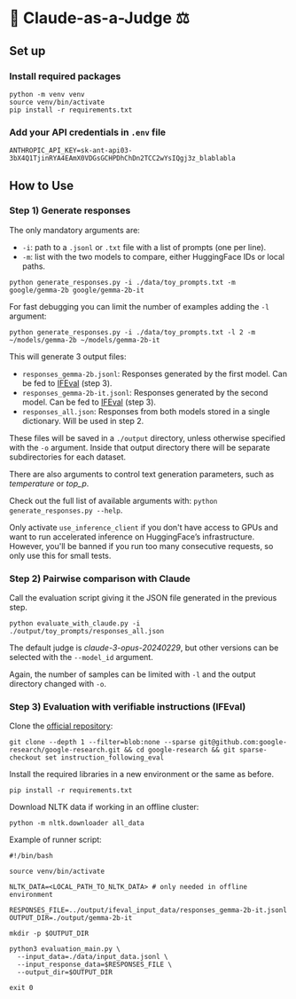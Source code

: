 # 🤖 Claude-as-a-Judge ⚖️

## Set up
### Install required packages
```commandline
python -m venv venv
source venv/bin/activate
pip install -r requirements.txt
```
### Add your API credentials in `.env` file
```commandline
ANTHROPIC_API_KEY=sk-ant-api03-3bX4Q1TjinRYA4EAmX0VDGsGCHPDhChDn2TCC2wYsIQgj3z_blablabla
```

## How to Use
### Step 1) Generate responses

The only mandatory arguments are:
- `-i`: path to a `.jsonl` or `.txt` file with a list of prompts (one per line).
- `-m`: list with the two models to compare, either HuggingFace IDs or local paths.
```commandline
python generate_responses.py -i ./data/toy_prompts.txt -m google/gemma-2b google/gemma-2b-it
```
For fast debugging you can limit the number of examples adding the `-l` argument:
```commandline
python generate_responses.py -i ./data/toy_prompts.txt -l 2 -m ~/models/gemma-2b ~/models/gemma-2b-it
```

This will generate 3 output files:
- `responses_gemma-2b.jsonl`: Responses generated by the first model. Can be fed to [IFEval](https://github.com/google-research/google-research/tree/master/instruction_following_eval) (step 3).
- `responses_gemma-2b-it.jsonl`: Responses generated by the second model. Can be fed to [IFEval](https://github.com/google-research/google-research/tree/master/instruction_following_eval) (step 3).
- `responses_all.json`: Responses from both models stored in a single dictionary. Will be used in step 2.

These files will be saved in a `./output` directory, unless otherwise specified with the `-o` argument.
Inside that output directory there will be separate subdirectories for each dataset.

There are also arguments to control text generation parameters, such as *temperature* or *top_p*.

Check out the full list of available arguments with: `python generate_responses.py --help`.

Only activate `use_inference_client` if you don't have access to GPUs and want to run accelerated inference on HuggingFace’s infrastructure.
However, you'll be banned if you run too many consecutive requests, so only use this for small tests.

### Step 2) Pairwise comparison with Claude
Call the evaluation script giving it the JSON file generated in the previous step.
```commandline
python evaluate_with_claude.py -i ./output/toy_prompts/responses_all.json
```

The default judge is _claude-3-opus-20240229_, but other versions can be selected with the `--model_id` argument.

Again, the number of samples can be limited with `-l` and the output directory changed with `-o`. 

### Step 3) Evaluation with verifiable instructions (IFEval)
Clone the [official repository](https://github.com/google-research/google-research/tree/master/instruction_following_eval):
```commandline
git clone --depth 1 --filter=blob:none --sparse git@github.com:google-research/google-research.git && cd google-research && git sparse-checkout set instruction_following_eval
```
Install the required libraries in a new environment or the same as before.
```commandline
pip install -r requirements.txt
```
Download NLTK data if working in an offline cluster:
```commandline
python -m nltk.downloader all_data
```
Example of runner script:
```commandline
#!/bin/bash

source venv/bin/activate

NLTK_DATA=<LOCAL_PATH_TO_NLTK_DATA> # only needed in offline environment

RESPONSES_FILE=../output/ifeval_input_data/responses_gemma-2b-it.jsonl
OUTPUT_DIR=./output/gemma-2b-it

mkdir -p $OUTPUT_DIR

python3 evaluation_main.py \
  --input_data=./data/input_data.jsonl \
  --input_response_data=$RESPONSES_FILE \
  --output_dir=$OUTPUT_DIR

exit 0
```
